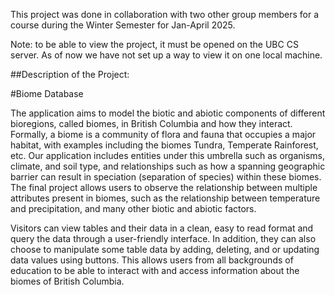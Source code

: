 This project was done in collaboration with two other group members for a course during the Winter Semester for Jan-April 2025. 

Note: to be able to view the project, it must be opened on the UBC CS server. As of now we have not set up a way to view it on one local machine. 

##Description of the Project: 

#Biome Database

The application aims to model the biotic and abiotic components of
different bioregions, called biomes, in British Columbia and how they
interact. Formally, a biome is a community of flora and fauna that occupies
a major habitat, with examples including the biomes Tundra, Temperate
Rainforest, etc. Our application includes entities under this umbrella such
as organisms, climate, and soil type, and relationships such as how a
spanning geographic barrier can result in speciation (separation of species)
within these biomes. The final project allows users to observe the
relationship between multiple attributes present in biomes, such as the
relationship between temperature and precipitation, and many other biotic
and abiotic factors.

Visitors can view tables and their data in a clean, easy to read format and
query the data through a user-friendly interface. In addition, they can also
choose to manipulate some table data by adding, deleting, and or updating
data values using buttons. This allows users from all backgrounds of
education to be able to interact with and access information about the
biomes of British Columbia.
